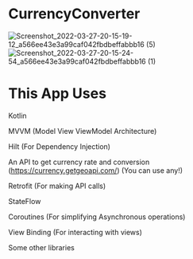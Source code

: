 # CurrencyConverter
![Screenshot_2022-03-27-20-15-19-12_a566ee43e3a99caf042fbdbeffabbb16 (5)](https://user-images.githubusercontent.com/102001410/160320789-ed5465f2-d1a8-4b51-8f22-03f95ff777ad.jpg)                     ![Screenshot_2022-03-27-20-15-24-54_a566ee43e3a99caf042fbdbeffabbb16 (1)](https://user-images.githubusercontent.com/102001410/160321048-ae6d3da8-0739-43d2-81d1-0d4f9a7e7ff6.jpg)
# This App Uses
Kotlin

MVVM (Model View ViewModel Architecture)

Hilt (For Dependency Injection)

An API to get currency rate and conversion (https://currency.getgeoapi.com/) (You can use any!)

Retrofit (For making API calls)

StateFlow

Coroutines (For simplifying Asynchronous operations)

View Binding (For interacting with views)

Some other libraries






